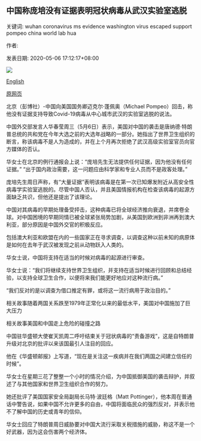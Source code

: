 ## 中国称庞培没有证据表明冠状病毒从武汉实验室逃脱

关键词: wuhan coronavirus ms evidence washington virus escaped support pompeo china world lab hua

作者: 

发表日期: 2020-05-06 17:12:17+08:00

![](https://www.straitstimes.com/sites/default/files/styles/x_large/public/articles/2020/05/06/yq-chinaflag-06052021.jpg?itok=VkyB_NG4)

[English](China%20says%20Pompeo%20has%20no%20evidence%20coronavirus%20escaped%20from%20Wuhan%20lab.md)

[原网页](https://www.straitstimes.com/asia/east-asia/china-says-pompeo-has-no-evidence-coronavirus-escaped-from-wuhan-lab)

北京（彭博社）-中国向美国国务卿迈克尔·蓬佩奥（Michael Pompeo）回击，称他没有证据支持导致Covid-19病毒从中心城市武汉的实验室逃脱的说法。

中国外交部发言人华春莹周三（5月6日）表示，美国对中国的袭击是唐纳德·特朗普总统的共和党在今年大选之前的大选年战略的一部分。她指出了世界卫生组织的断言，称该病毒不是人为造成的，并在上个月再次拒绝了武汉高级实验室官员向官方媒体的否认。

华女士在北京的例行通报会上说：“庞培先生无法提供任何证据，因为他没有任何证据。” “出于国内政治需要，这一问题应由科学家和专业人员而不是政客处理。”

庞培先生周日声称，有“大量证据”表明该病毒是在第一次已知爆发附近从高安全性病毒学实验室逃脱的。尽管中国人否认，并且美国情报机构在检查该病毒的起源方面缺乏共识，但他还是提出了该理论。

中国对其病毒的早期处理备受抨击，这种病毒已将全球经济推向衰退，并席卷全球。对中国困境的早期同情已被全球紧张局势加剧，从美国到欧洲到非洲再到澳大利亚，部分原因是中国外交官的积极反应。

包括澳大利亚和欧盟在内的一些国家正在寻求调查，以调查这种以前未知的病原体是如何在去年于武汉被发现之前从动物跃入人类的。

华女士说，中国将支持在适当的时候对病毒的起源进行审查。

华女士说：“我们将继续支持世界卫生组织，并支持在适当时候进行回顾和总结经验，以支持全球卫生合作，以便将来我们能更好地应对这种流行病。”

“我们反对的是以调查为借口推定有罪，或将这一流行病用于政治目的。”

相关故事随着两国关系跌至1979年正常化以来的最低水平，美国对中国施加了巨大压力

相关故事美国和中国走上危险的碰撞之路

中国驻华盛顿大使崔天凯周二呼吁结束关于冠状病毒的“责备游戏”，这是自特朗普升级对北京的批评以来该国最引人注目的回应。

他在《华盛顿邮报》上写道，“现在是关注这一疾病并在我们两国之间建立信任的时候”。

华女士在星期三花了整整一个小时的情况介绍，为中国抵御美国的袭击辩护，并叙述了与其他国家和世界卫生组织合作的努力。

她还批评了美国国家安全局副局长马特·波廷格（Matt Pottinger），他本周在普通话中警告说，如果中国不允许更多的自由，中国将面临民众的强烈反对，并表示他不了解中国的历史或青年的信仰。

华女士回应了特朗普周日威胁要对中国大流行采取关税措施的威胁，称这不是一个好武器，因为这会伤害两个经济体。